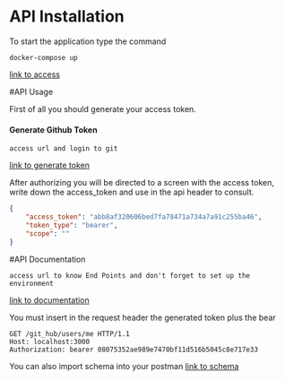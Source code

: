 # API Installation


To start the application type the command

`docker-compose up`

[link to access](http://localhost:3000)



#API Usage

First of all you should generate your access token.

#### Generate Github Token

`access url and login to git`

[link to generate token](http://localhost:3000/git_hub/login)


After authorizing you will be directed to a screen with the access token, write down the access_token and use in the api header to consult.

```json
{ 
    "access_token": "abb8af320606bed7fa78471a734a7a91c255ba46",
    "token_type": "bearer",
    "scope": ""
}
```

#API Documentation

`access url to know End Points and don't forget to set up the environment`

[link to documentation](https://documenter.getpostman.com/view/1854300/SW17Saj2?version=latest)


You must insert in the request header the generated token plus the bear

```
GET /git_hub/users/me HTTP/1.1
Host: localhost:3000
Authorization: bearer 08075352ae989e7470bf11d516b5045c8e717e33
```

You can also import schema into your postman
[link to schema](https://raw.githubusercontent.com/chacal88/bid-recruit/master/BidRecruit.postman_collection.json)
